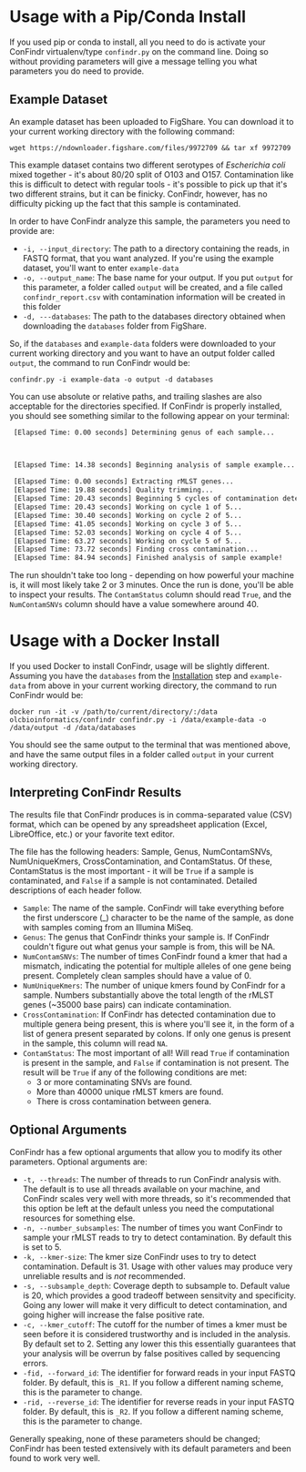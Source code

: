 # Usage with a Pip/Conda Install

If you used pip or conda to install, all you need to do is activate your ConFindr virtualenv/type `confindr.py` on the command line. Doing so without providing parameters will give a message telling you what parameters you do need to provide.


## Example Dataset

An example dataset has been uploaded to FigShare. You can download it to your current working directory with the following command:

`wget https://ndownloader.figshare.com/files/9972709 && tar xf 9972709`

This example dataset contains two different serotypes of _Escherichia coli_ mixed together - it's about 80/20 split of O103 and O157. Contamination like this is difficult to detect
with regular tools - it's possible to pick up that it's two different strains, but it can be finicky. ConFindr, however, has no difficulty picking up the fact that this sample is contaminated.

In order to have ConFindr analyze this sample, the parameters you need to provide are:

- `-i, --input_directory`: The path to a directory containing the reads, in FASTQ format, that you want analyzed. If you're using the example dataset, you'll want to enter `example-data`
- `-o, --output_name`: The base name for your output. If you put `output` for this parameter, a folder called `output` will be created, and a file called `confindr_report.csv` with contamination
information will be created in this folder
- `-d, ---databases`: The path to the databases directory obtained when downloading the `databases` folder from FigShare.

So, if the `databases` and `example-data` folders were downloaded to your current working directory and you want to have an output folder called `output`, the command to run ConFindr would be:

`confindr.py -i example-data -o output -d databases`

You can use absolute or relative paths, and trailing slashes are also acceptable for the directories specified. If ConFindr is properly installed, you should see something similar to the following appear on your terminal:

```bash
 [Elapsed Time: 0.00 seconds] Determining genus of each sample... 



 [Elapsed Time: 14.38 seconds] Beginning analysis of sample example...
 
 [Elapsed Time: 0.00 seconds] Extracting rMLST genes... 
 [Elapsed Time: 19.88 seconds] Quality trimming... 
 [Elapsed Time: 20.43 seconds] Beginning 5 cycles of contamination detection... 
 [Elapsed Time: 20.43 seconds] Working on cycle 1 of 5... 
 [Elapsed Time: 30.40 seconds] Working on cycle 2 of 5... 
 [Elapsed Time: 41.05 seconds] Working on cycle 3 of 5... 
 [Elapsed Time: 52.03 seconds] Working on cycle 4 of 5... 
 [Elapsed Time: 63.27 seconds] Working on cycle 5 of 5... 
 [Elapsed Time: 73.72 seconds] Finding cross contamination... 
 [Elapsed Time: 84.94 seconds] Finished analysis of sample example! 
```

The run shouldn't take too long - depending on how powerful your machine is, it will most likely take 2 or 3 minutes. Once the run is done, you'll be able to inspect your results.
The `ContamStatus` column should read `True`, and the `NumContamSNVs` column should have a value somewhere around 40.

# Usage with a Docker Install

If you used Docker to install ConFindr, usage will be slightly different. Assuming you have the `databases` from the [Installation](install.md) step and `example-data` from above in your current working
directory, the command to run ConFindr would be:

`docker run -it -v /path/to/current/directory/:/data olcbioinformatics/confindr confindr.py -i /data/example-data -o /data/output -d /data/databases`

You should see the same output to the terminal that was mentioned above, and have the same output files in a folder called `output` in your current working directory.

## Interpreting ConFindr Results

The results file that ConFindr produces is in comma-separated value (CSV) format, which can be opened by any spreadsheet application (Excel, LibreOffice, etc.) or your favorite text editor.

The file has the following headers: Sample, Genus, NumContamSNVs, NumUniqueKmers, CrossContamination, and ContamStatus. Of these, ContamStatus is the most important - it will be `True` if a sample
is contaminated, and `False` if a sample is not contaminated. Detailed descriptions of each header follow.

- `Sample`: The name of the sample. ConFindr will take everything before the first underscore (\_) character to be the name of the sample, as done with samples coming from an Illumina MiSeq.
- `Genus`: The genus that ConFindr thinks your sample is. If ConFindr couldn't figure out what genus your sample is from, this will be NA.
- `NumContamSNVs`: The number of times ConFindr found a kmer that had a mismatch, indicating the potential for multiple alleles of one gene being present. Completely clean samples should have a value of 0.
- `NumUniqueKmers`: The number of unique kmers found by ConFindr for a sample. Numbers substantially above the total length of the rMLST genes (~35000 base pairs) can indicate contamination.
- `CrossContamination`: If ConFindr has detected contamination due to multiple genera being present, this is where you'll see it, in the form of a list of genera present separated by colons. If only one
genus is present in the sample, this column will read `NA`.
- `ContamStatus`: The most important of all! Will read `True` if contamination is present in the sample, and `False` if contamination is not present. The result will be `True` if any of the following conditions are met: 
	- 3 or more contaminating SNVs are found. 
	- More than 40000 unique rMLST kmers are found.
	- There is cross contamination between genera.


## Optional Arguments

ConFindr has a few optional arguments that allow you to modify its other parameters. Optional arguments are:

- `-t, --threads`: The number of threads to run ConFindr analysis with. The default is to use all threads available on your machine, and ConFindr scales very well with more threads, so it's recommended that this option be left at the default unless you need the computational resources for something else.
- `-n, --number_subsamples`: The number of times you want ConFindr to sample your rMLST reads to try to detect contamination. By default this is set to 5.
- `-k, --kmer-size`: The kmer size ConFindr uses to try to detect contamination. Default is 31. Usage with other values may produce very unreliable results and is _not_ recommended.
- `-s, --subsample_depth`: Coverage depth to subsample to. Default value is 20, which provides a good tradeoff between sensitvity and specificity. Going any lower will make it very difficult to detect contamination, and going higher will increase the false positive rate.
- `-c, --kmer_cutoff`: The cutoff for the number of times a kmer must be seen before it is considered trustworthy and is included in the analysis. By default set to 2. Setting any lower this this essentially guarantees that your analysis will be overrun by false positives called by sequencing errors.
- `-fid, --forward_id`: The identifier for forward reads in your input FASTQ folder. By default, this is `_R1`. If you follow a different naming scheme, this is the parameter to change.
- `-rid, --reverse_id`: The identifier for reverse reads in your input FASTQ folder. By default, this is `_R2`. If you follow a different naming scheme, this is the parameter to change. 

Generally speaking, none of these parameters should be changed; ConFindr has been tested extensively with its default parameters and been found to work very well. 


